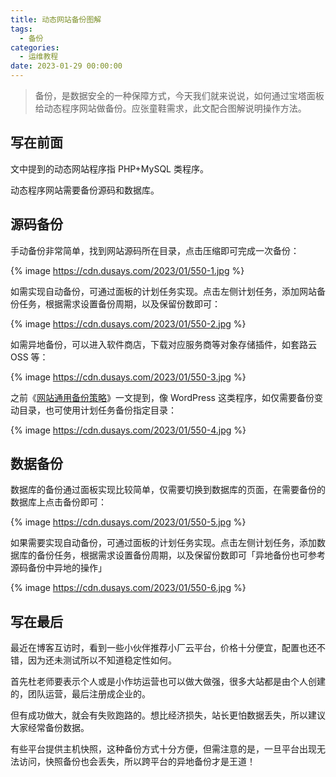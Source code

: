 ```yaml
---
title: 动态网站备份图解
tags:
  - 备份
categories:
  - 运维教程
date: 2023-01-29 00:00:00
---
```


> 备份，是数据安全的一种保障方式，今天我们就来说说，如何通过宝塔面板给动态程序网站做备份。应张童鞋需求，此文配合图解说明操作方法。

<!-- more -->

## 写在前面

文中提到的动态网站程序指 PHP+MySQL 类程序。

动态程序网站需要备份源码和数据库。

## 源码备份

手动备份非常简单，找到网站源码所在目录，点击压缩即可完成一次备份：

{% image https://cdn.dusays.com/2023/01/550-1.jpg %}

如需实现自动备份，可通过面板的计划任务实现。点击左侧计划任务，添加网站备份任务，根据需求设置备份周期，以及保留份数即可：

{% image https://cdn.dusays.com/2023/01/550-2.jpg %}

如需异地备份，可以进入软件商店，下载对应服务商等对象存储插件，如套路云 OSS 等：

{% image https://cdn.dusays.com/2023/01/550-3.jpg %}

之前《[网站通用备份策略](https://dusays.com/546/)》一文提到，像 WordPress 这类程序，如仅需要备份变动目录，也可使用计划任务备份指定目录：

{% image https://cdn.dusays.com/2023/01/550-4.jpg %}

## 数据备份

数据库的备份通过面板实现比较简单，仅需要切换到数据库的页面，在需要备份的数据库上点击备份即可：

{% image https://cdn.dusays.com/2023/01/550-5.jpg %}

如果需要实现自动备份，可通过面板的计划任务实现。点击左侧计划任务，添加数据库的备份任务，根据需求设置备份周期，以及保留份数即可「异地备份也可参考源码备份中异地的操作」

{% image https://cdn.dusays.com/2023/01/550-6.jpg %}

## 写在最后

最近在博客互访时，看到一些小伙伴推荐小厂云平台，价格十分便宜，配置也还不错，因为还未测试所以不知道稳定性如何。

首先杜老师要表示个人或是小作坊运营也可以做大做强，很多大站都是由个人创建的，团队运营，最后注册成企业的。

但有成功做大，就会有失败跑路的。想比经济损失，站长更怕数据丢失，所以建议大家经常备份数据。

有些平台提供主机快照，这种备份方式十分方便，但需注意的是，一旦平台出现无法访问，快照备份也会丢失，所以跨平台的异地备份才是王道！